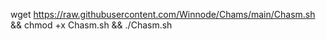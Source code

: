 wget https://raw.githubusercontent.com/Winnode/Chams/main/Chasm.sh && chmod +x Chasm.sh && ./Chasm.sh
